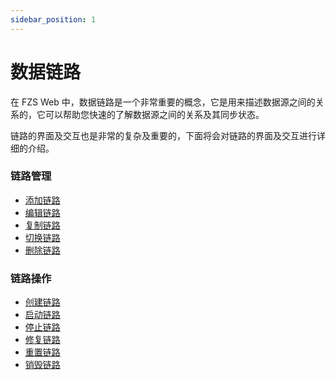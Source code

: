 ```yaml
---
sidebar_position: 1
---
```


# 数据链路

在 FZS Web 中，数据链路是一个非常重要的概念，它是用来描述数据源之间的关系的，它可以帮助您快速的了解数据源之间的关系及其同步状态。

链路的界面及交互也是非常的复杂及重要的，下面将会对链路的界面及交互进行详细的介绍。

### 链路管理
- [添加链路](/add.mdx)
- [编辑链路](./edit)
- [复制链路](./copy)
- [切换链路](./switch)
- [删除链路](./delete)

### 链路操作
- [创建链路](./create)
- [启动链路](./start)
- [停止链路](./stop)
- [修复链路](./fix)
- [重置链路](./reset)
- [销毁链路](./cancel)